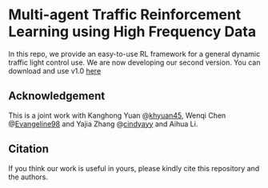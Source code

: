 # Multi-agent Traffic Reinforcement Learning using High Frequency Data

In this repo, we provide an easy-to-use RL framework for a general dynamic traffic
light control use. We are now developing our second version. You can download and
use v1.0 [here](https://github.com/chenyangzhu/traffic-reinforcement-learning/releases/tag/v1.0)

## Acknowledgement
This is a joint work with Kanghong Yuan @[khyuan45](https://github.com/khyuan45), Wenqi Chen @[Evangeline98](https://github.com/Evangeline98) and Yajia Zhang @[cindyayy](https://github.com/cindyayy) and Aihua Li.

## Citation
If you think our work is useful in yours, please kindly
cite this repository and the authors.
